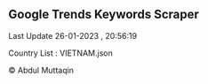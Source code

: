 

## Google Trends Keywords Scraper 
 
Last Update 26-01-2023 , 20:56:19

Country List :
VIETNAM.json



© Abdul Muttaqin 
